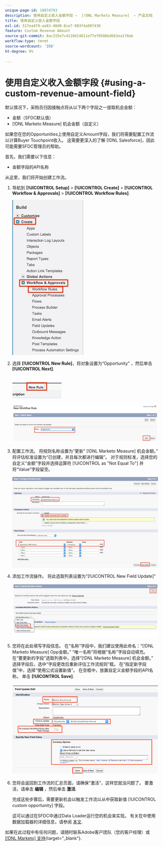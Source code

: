 ```yaml
---
unique-page-id: 18874793
description: 使用自定义收入金额字段 —  [!DNL Marketo Measure]  — 产品文档
title: 使用自定义收入金额字段
exl-id: 517ea4f9-aa83-48d0-8ce7-003f4a907430
feature: Custom Revenue Amount
source-git-commit: 8ac315e7c4110d14811e77ef0586bd663ea1f8ab
workflow-type: tm+mt
source-wordcount: '356'
ht-degree: 0%

---
```


# 使用自定义收入金额字段 {#using-a-custom-revenue-amount-field}

默认情况下，采购员归因接触点将从以下两个字段之一提取机会金额：

* 金额（SFDC默认值）
* [!DNL Marketo Measure] 机会金额（自定义）

如果您在您的Opportunities上使用自定义Amount字段，我们将需要配置工作流以计算Buyer Touchpoint收入。 这需要更深入的了解 [!DNL Salesforce]，因此可能需要SFDC管理员的帮助。

首先，我们需要以下信息：

* 金额字段的API名称

从这里，我们将开始创建工作流。

1. 导航到 **[!UICONTROL Setup]** > **[!UICONTROL Create]** > **[!UICONTROL Workflow & Approvals]** > **[!UICONTROL Workflow Rules]**.

   ![](assets/1.jpg)

1. 选择 **[!UICONTROL New Rule]**，将对象设置为“Opportunity” ，然后单击 **[!UICONTROL Next]**.

   ![](assets/2.jpg)

   ![](assets/3.jpg)

1. 配置工作流。 将规则名称设置为“更新” [!DNL Marketo Measure] 机会金额。” 将评估标准设置为“已创建，并且每次都进行编辑”。 对于规则标准，选择您的自定义“金额”字段并选择运算符 [!UICONTROL as "Not Equal To"] 并将“Value”字段留空。

   ![](assets/4.jpg)

1. 添加工作流操作。 将此选取列表设置为&quot;[!UICONTROL New Field Update]“

   ![](assets/5.jpg)

1. 您将在此处填写字段信息。 在“名称”字段中，我们建议使用此命名：“[!DNL Marketo Measure] Opp金额。” “唯一名称”将根据“名称”字段自动填充。 在“要更新的字段”选取列表中，选择“[!DNL Marketo Measure] 机会金额。” 选择字段后，选中“字段更改后重新评估工作流规则”框。 在“指定新字段值”中，选择“使用公式设置新值”。 在空框中，放置自定义金额字段的API名称。 单击 **[!UICONTROL Save]**.

   ![](assets/6.png)

1. 您将会返回到工作流的汇总页面，请确保“激活”，这样您就没问题了。 要激活，请单击 **编辑** ，然后单击 **激活**.

   完成这些步骤后，需要更新机会以触发工作流以从中获取新值 [!UICONTROL custom opportunity] 字段。

   这可以通过在SFDC中通过Data Loader运行您的机会来实现。 有关在中使用数据加载器的详细信息，请参阅 [本文](/help/advanced-marketo-measure-features/custom-revenue-amount/using-data-loader-to-update-marketo-measure-custom-amount-field.md).

如果在此过程中有任何问题，请随时联系Adobe客户团队（您的客户经理）或 [[!DNL Marketo] 支持](https://nation.marketo.com/t5/support/ct-p/Support){target="_blank"}.
